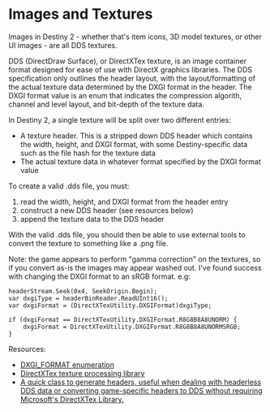 # Images and Textures

Images in Destiny 2 - whether that's item icons, 3D model textures, or other UI images - are all DDS textures.

DDS (DirectDraw Surface), or DirectXTex texture, is an image container format designed for ease of use with DirectX graphics libraries. The DDS specification only outlines the header layout, with the layout/formatting of the actual texture data determined by the DXGI format in the header. The DXGI format value is an enum that indicates the compression algorith, channel and level layout, and bit-depth of the texture data.

In Destiny 2, a single texture will be split over two different entries:
 - A texture header. This is a stripped down DDS header which contains the width, height, and DXGI format, with some Destiny-specific data such as the file hash for the texture data
 - The actual texture data in whatever format specified by the DXGI format value

To create a valid .dds file, you must:
 1. read the width, height, and DXGI format from the header entry
 2. construct a new DDS header (see resources below)
 3. append the texture data to the DDS header

With the valid .dds file, you should then be able to use external tools to convert the texture to something like a .png file.

Note: the game appears to perform "gamma correction" on the textures, so if you convert as-is the images may appear washed out. I've found success with changing the DXGI format to an sRGB format. e.g:

	headerStream.Seek(0x4, SeekOrigin.Begin);
	var dxgiType = headerBinReader.ReadUInt16();
	var dxgiFormat = (DirectXTexUtility.DXGIFormat)dxgiType;
	
	if (dxgiFormat == DirectXTexUtility.DXGIFormat.R8G8B8A8UNORM) {
		dxgiFormat = DirectXTexUtility.DXGIFormat.R8G8B8A8UNORMSRGB;
	}
	
Resources:
 - [DXGI_FORMAT enumeration](https://docs.microsoft.com/en-au/windows/win32/api/dxgiformat/ne-dxgiformat-dxgi_format?redirectedfrom=MSDN)
 - [DirectXTex texture processing library](https://github.com/Microsoft/DirectXTex/)
 - [A quick class to generate headers, useful when dealing with headerless DDS data or converting game-specific headers to DDS without requiring Microsoft's DirectXTex Library.](https://gist.github.com/Scobalula/d9474f3fcf3d5a2ca596fceb64e16c98)	

